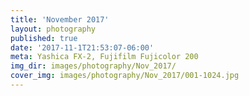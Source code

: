 ```yaml
---
title: 'November 2017'
layout: photography
published: true
date: '2017-11-1T21:53:07-06:00'
meta: Yashica FX-2, Fujifilm Fujicolor 200
img_dir: images/photography/Nov_2017/
cover_img: images/photography/Nov_2017/001-1024.jpg
---
```

